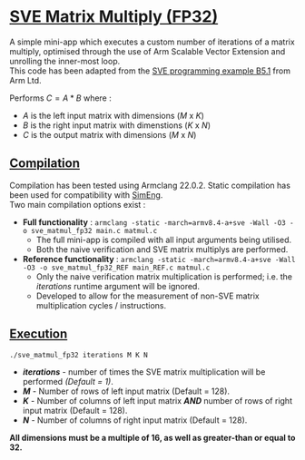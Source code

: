 # __<u>SVE Matrix Multiply (FP32)</u>__
A simple mini-app which executes a custom number of iterations of a matrix multiply, optimised through the use of Arm Scalable Vector Extension and unrolling the inner-most loop.  
This code has been adapted from the [SVE programming example B5.1](https://developer.arm.com/documentation/dai0548/latest.) from Arm Ltd.  

Performs $C=A*B$ where :
 - $A$ is the left input matrix with dimensions $(M$ x $K)$ 
 - $B$ is the right input matrix with dimenstions $(K$ x $N)$
 - $C$ is the output matrix with dimensions $(M$ x $N)$  


## __<u>Compilation</u>__
Compilation has been tested using Armclang 22.0.2. Static compilation has been used for compatibility with [SimEng](https://github.com/UoB-HPC/SimEng).  
Two main compilation options exist :
 - __Full functionality__ : `armclang -static -march=armv8.4-a+sve -Wall -O3 -o sve_matmul_fp32 main.c matmul.c`
   -  The full mini-app is compiled with all input arguments being utilised.
   - Both the naive verification and SVE matrix multiplys are performed.
 - __Reference functionality__ : `armclang -static -march=armv8.4-a+sve -Wall -O3 -o sve_matmul_fp32_REF main_REF.c matmul.c`
   - Only the naive verification matrix multiplication is performed; i.e. the *iterations* runtime argument will be ignored.
   - Developed to allow for the measurement of non-SVE matrix multiplication cycles / instructions.

## __<u>Execution</u>__
`./sve_matmul_fp32 iterations M K N`
 - __*iterations*__ - number of times the SVE matrix multiplication will be performed *(Default = 1)*.
 - __*M*__ - Number of rows of left input matrix (Default = 128).
 - __*K*__ - Number of columns of left input matrix __*AND*__ number of rows of right input matrix (Default = 128).
 - __*N*__ - Number of columns of right input matrix (Default = 128).
 
 __All dimensions must be a multiple of 16, as well as greater-than or equal to 32.__